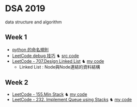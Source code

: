 # DSA 2019
data structure and algorithm

## Week 1
- [python 的命名規則](https://realpython.com/python-pep8/?fbclid=IwAR0y8y0vxjd0RuTvGr9F68ZTQgA40R7tjAfGHSSSzBog5cUCNySuN4M-oSc)
- [LeetCode debug 技巧](https://hackmd.io/@JetVayne/Sk_QO0udr)  ♞  [src code](https://github.com/JetVayne/DSA2019/tree/master/NoteCode%20-%20py.eval%20for%20debug%20on%20LeetCode)
- [LeetCode - 707.Design Linked List](https://leetcode.com/problems/design-linked-list/)  ♞  [my code](https://github.com/JetVayne/DSA2019/tree/master/1.%20LinkedList)
  - Linked List : Node與Node連結的資料結構

## Week 2
- [LeetCode - 155.Min Stack](https://leetcode.com/problems/min-stack/)  ♞  [my code](https://github.com/JetVayne/DSA2019/tree/master/2.%20Min%20Stack)
- [LeetCode - 232. Implement Queue using Stacks](https://leetcode.com/problems/implement-queue-using-stacks/)  ♞  [my code](https://github.com/JetVayne/DSA2019/tree/master/3.%20Queue)
